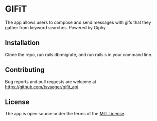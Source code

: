 # GIFiT

The app allows users to compose and send messages with gifs that they gather from keyword searches. Powered by Giphy.

## Installation

Clone the repo, run rails db:migrate, and run rails s in your command line. 


## Contributing

Bug reports and pull requests are welcome at https://github.com/tsyaeger/gifit_api.


## License

The app is open source under the terms of the [MIT License](https://opensource.org/licenses/MIT).